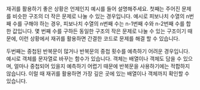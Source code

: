 재귀를 활용하기 좋은 상황은 언제인지 예시를 들어 설명해주세요.
첫째는 주어진 문제를 비슷한 구조의 더 작은 문제로 나눌 수 있는 경우입니다.  예시로 피보나치 수열의 n번째 수를 구해야 하는 경우, 피보나치 수열의 n번째 수는 n-1번째 수와 n-2번째 수를 합한 값입니다. 몇 번째 수를 구하든 동일한 구조의 작은 문제로 나눌 수 있는 구조이기 때문에, 이런 상황에서 재귀를 활용하면 간결한 코드로 문제를 해결 할 수 있습니다.

두번째는 중첩된 반복문이 많거나 반복문의 중첩 횟수를 예측하기 어려운 경우입니다. 예시로 객체를 문자열로 바꾸는 함수가 있습니다. 객체는 배열이나 객체도 담을 수 있으며, 얼마나 중첩되어 있을지 예측하기 어렵기 때문에 반복문을 사용하기에는 적합하지 않습니다. 이럴 때 재귀를 활용하면 가장 깊은 곳에 있는 배열이나 객체까지 확인할 수 있습니다.
